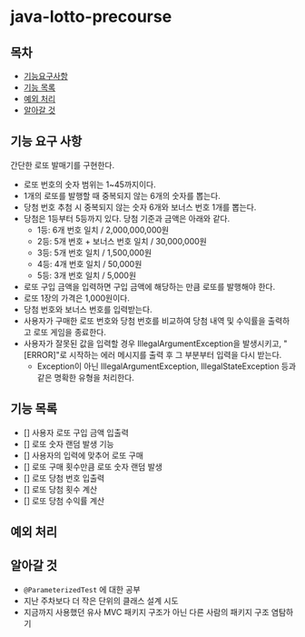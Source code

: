 # java-lotto-precourse

## 목차

- [기능요구사항](#기능-요구-사항)
- [기능 목록](#기능-목록)
- [예외 처리](#예외-처리)
- [알아갈 것](#알아갈-것)

## 기능 요구 사항

간단한 로또 발매기를 구현한다.

- 로또 번호의 숫자 범위는 1~45까지이다.
- 1개의 로또를 발행할 때 중복되지 않는 6개의 숫자를 뽑는다.
- 당첨 번호 추첨 시 중복되지 않는 숫자 6개와 보너스 번호 1개를 뽑는다.
- 당첨은 1등부터 5등까지 있다. 당첨 기준과 금액은 아래와 같다.
    - 1등: 6개 번호 일치 / 2,000,000,000원
    - 2등: 5개 번호 + 보너스 번호 일치 / 30,000,000원
    - 3등: 5개 번호 일치 / 1,500,000원
    - 4등: 4개 번호 일치 / 50,000원
    - 5등: 3개 번호 일치 / 5,000원
- 로또 구입 금액을 입력하면 구입 금액에 해당하는 만큼 로또를 발행해야 한다.
- 로또 1장의 가격은 1,000원이다.
- 당첨 번호와 보너스 번호를 입력받는다.
- 사용자가 구매한 로또 번호와 당첨 번호를 비교하여 당첨 내역 및 수익률을 출력하고 로또 게임을 종료한다.
- 사용자가 잘못된 값을 입력할 경우 IllegalArgumentException을 발생시키고, "[ERROR]"로 시작하는 에러 메시지를 출력 후 그 부분부터 입력을 다시 받는다.
    - Exception이 아닌 IllegalArgumentException, IllegalStateException 등과 같은 명확한 유형을 처리한다.


## 기능 목록

- [] 사용자 로또 구입 금액 입출력
- [] 로또 숫자 랜덤 발생 기능 
- [] 사용자의 입력에 맞추어 로또 구매
- [] 로또 구매 횟수만큼 로또 숫자 랜덤 발생
- [] 로또 당첨 번호 입출력
- [] 로또 당첨 횟수 계산
- [] 로또 당첨 수익률 계산 

## 예외 처리




## 알아갈 것

- ```@ParameterizedTest``` 에 대한 공부
- 지난 주차보다 더 작은 단위의 클래스 설계 시도 
- 지금까지 사용했던 유사 MVC 패키지 구조가 아닌 다른 사람의 패키지 구조 염탐하기